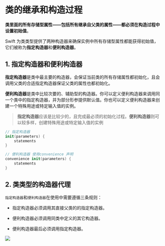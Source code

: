 # 类的继承和构造过程

**类里面的所有存储型属性——包括所有继承自父类的属性——都必须在构造过程中设置初始值**。

Swift 为类类型提供了两种构造器来确保实例中所有存储型属性都能获得初始值，它们被称为**指定构造器**和**便利构造器**。


## 1. 指定构造器和便利构造器

**指定构造器**是类中最主要的构造器，会保证当前类的所有存储属性都初始化，且会调用父类的合适指定构造器保证父类的属性也都初始化。

**便利构造器**是类中比较次要的、辅助型的构造器。你可以定义便利构造器来调用同一个类中的指定构造器，并为部分形参提供默认值。你也可以定义便利构造器来创建一个特殊用途或特定输入值的实例。

> **指定构造器**应该是比较少的，且完成最必须的初始化过程。**便利构造器**则可以较多样，创建特殊用途或特定输入值的实例

```swift
// 指定构造器
init(parameters) {
    statements
}

// 便利构造器 使用convenience 声明
convenience init(parameters) {
    statements
}
```

## 2. 类类型的构造器代理

`指定构造器`和`便利构造器`在使用中需要遵循三条规则：

- 指定构造器必须调用其直接父类的的指定构造器。
  
- 便利构造器必须调用同类中定义的其它构造器。

- 便利构造器最后必须调用指定构造器。


![](https://gitee.com/existorlive/exist-or-live-pic/raw/master/initializerDelegation01_2x.png)


